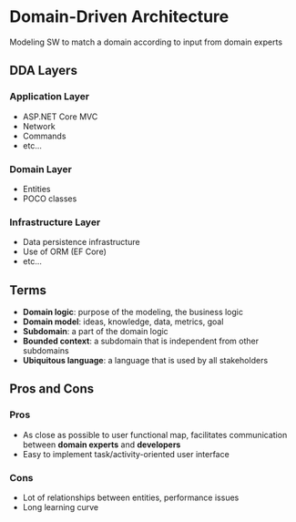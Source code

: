 # Domain-Driven Architecture
Modeling SW to match a domain according to input from domain experts
## DDA Layers
### Application Layer
- ASP.NET Core MVC
- Network
- Commands
- etc...
### Domain Layer
- Entities
- POCO classes
### Infrastructure Layer
- Data persistence infrastructure
- Use of ORM (EF Core)
- etc...

## Terms
- **Domain logic**: purpose of the modeling, the business logic
- **Domain model**: ideas, knowledge, data, metrics, goal
- **Subdomain**: a part of the domain logic
- **Bounded context**: a subdomain that is independent from other subdomains
- **Ubiquitous language**: a language that is used by all stakeholders

## Pros and Cons
### Pros
- As close as possible to user functional map, facilitates communication between **domain experts** and **developers**
- Easy to implement task/activity-oriented user interface
### Cons
- Lot of relationships between entities, performance issues
- Long learning curve